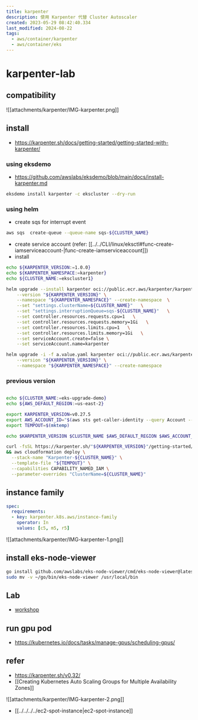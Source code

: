 ```yaml
---
title: karpenter
description: 使用 Karpenter 代替 Cluster Autoscaler
created: 2023-05-29 08:42:40.334
last_modified: 2024-08-22
tags:
  - aws/container/karpenter
  - aws/container/eks
---
```


# karpenter-lab

## compatibility
![[attachments/karpenter/IMG-karpenter.png]]

## install
- https://karpenter.sh/docs/getting-started/getting-started-with-karpenter/

### using eksdemo
- https://github.com/awslabs/eksdemo/blob/main/docs/install-karpenter.md
```sh
eksdemo install karpenter -c ekscluster --dry-run

```

### using helm
- create sqs for interrupt event
```sh
aws sqs  create-queue --queue-name sqs-${CLUSTER_NAME}
```
- create service account (refer: [[../../CLI/linux/eksctl#func-create-iamserviceaccount-|func-create-iamserviceaccount]])
- install
```sh
echo ${KARPENTER_VERSION:=1.0.0}
echo ${KARPENTER_NAMESPACE:=karpenter}
echo ${CLUSTER_NAME:=ekscluster1}

helm upgrade --install karpenter oci://public.ecr.aws/karpenter/karpenter \
    --version "${KARPENTER_VERSION}" \
    --namespace "${KARPENTER_NAMESPACE}" --create-namespace  \
    --set "settings.clusterName=${CLUSTER_NAME}"   \
    --set "settings.interruptionQueue=sqs-${CLUSTER_NAME}"   \
    --set controller.resources.requests.cpu=1   \
    --set controller.resources.requests.memory=1Gi   \
    --set controller.resources.limits.cpu=1   \
    --set controller.resources.limits.memory=1Gi   \
    --set serviceAccount.create=false \
    --set serviceAccount.name=karpenter 

```

```sh
helm upgrade -i -f a.value.yaml karpenter oci://public.ecr.aws/karpenter/karpenter \
    --version "${KARPENTER_VERSION}" \
    --namespace "${KARPENTER_NAMESPACE}" --create-namespace 
```

### previous version
```sh

echo ${CLUSTER_NAME:=eks-upgrade-demo}
echo ${AWS_DEFAULT_REGION:=us-east-2}

export KARPENTER_VERSION=v0.27.5
export AWS_ACCOUNT_ID="$(aws sts get-caller-identity --query Account --output text)"
export TEMPOUT=$(mktemp)

echo $KARPENTER_VERSION $CLUSTER_NAME $AWS_DEFAULT_REGION $AWS_ACCOUNT_ID $TEMPOUT

```

```sh
curl -fsSL https://karpenter.sh/"${KARPENTER_VERSION}"/getting-started/getting-started-with-karpenter/cloudformation.yaml  > $TEMPOUT \
&& aws cloudformation deploy \
  --stack-name "Karpenter-${CLUSTER_NAME}" \
  --template-file "${TEMPOUT}" \
  --capabilities CAPABILITY_NAMED_IAM \
  --parameter-overrides "ClusterName=${CLUSTER_NAME}"

```

## instance family

```yaml
spec:
  requirements:
  - key: karpenter.k8s.aws/instance-family
    operator: In
    values: [c5, m5, r5]

```

![[attachments/karpenter/IMG-karpenter-1.png]]

## install eks-node-viewer

```sh
go install github.com/awslabs/eks-node-viewer/cmd/eks-node-viewer@latest
sudo mv -v ~/go/bin/eks-node-viewer /usr/local/bin

```

## Lab
- [workshop](https://www.eksworkshop.com/beginner/085_scaling_karpenter/)

## run gpu pod
- https://kubernetes.io/docs/tasks/manage-gpus/scheduling-gpus/

## refer
- https://karpenter.sh/v0.32/
- [[Creating Kubernetes Auto Scaling Groups for Multiple Availability Zones]]


![[attachments/karpenter/IMG-karpenter-2.png]]

- [[../../../../ec2-spot-instance|ec2-spot-instance]]

